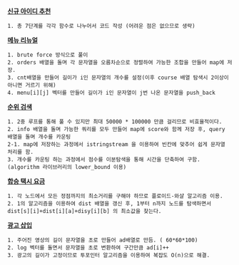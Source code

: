 **[신규 아이디 추천](https://programmers.co.kr/learn/courses/30/lessons/72410)**
```
1. 총 7단계를 각각 함수로 나누어서 코드 작성 (어려운 점은 없으므로 생략)
```

**[메뉴 리뉴얼](https://programmers.co.kr/learn/courses/30/lessons/72411)**
```
1. brute force 방식으로 풀이
2. orders 배열을 돌며 각 문자열을 오름차순으로 정렬하여 가능한 조합을 만들어 map에 저장.
3. cnt배열을 만들어 길이가 i인 문자열의 개수를 설정(이후 course 배열 탐색시 2이상이 아니면 거르기 위해)
4. menu[i][j] 벡터를 만들어 길이가 i인 문자열이 j번 나온 문자열을 push_back
```

**[순위 검색](https://programmers.co.kr/learn/courses/30/lessons/72412)**
```
1. 2중 루프를 통해 풀 수 있지만 최대 50000 * 100000 만큼 걸리므로 비효율적이다.
2. info 배열을 돌며 가능한 쿼리를 모두 만들어 map에 score와 함께 저장 후, query 배열을 돌며 개수를 카운팅
2-1. map에 저장하는 과정에서 istringstream 을 이용하여 빈칸에 맞추어 쉽게 문자열 처리를 함.
3. 개수를 카운팅 하는 과정에서 점수를 이분탐색을 통해 시간을 단축하여 구함. (algorithm 라이브러리의 lower_bound 이용)
```

**[합승 택시 요금](https://programmers.co.kr/learn/courses/30/lessons/72413)**
```
1. 각 노드에서 모든 정점까지의 최소거리를 구해야 하므로 플로이드-와샬 알고리즘 이용.
2. 1의 알고리즘을 이용하여 dist 배열을 갱신 후, 1부터 n까지 노드를 탐색하면서 dist[s][i]+dist[i][a]+disy[i][b] 의 최소값을 찾는다.
```

**[광고 삽입](https://programmers.co.kr/learn/courses/30/lessons/72414)**
```
1. 주어진 영상의 길이 문자열을 초로 만들어 ad배열로 만듬. ( 60*60*100)
2. log 벡터를 돌면서 문자열을 초로 변환하여 구간만큼 ad[i]++
3. 광고의 길이가 고정이므로 투포인터 알고리즘을 이용하여 복잡도 O(n)으로 해결.
```
